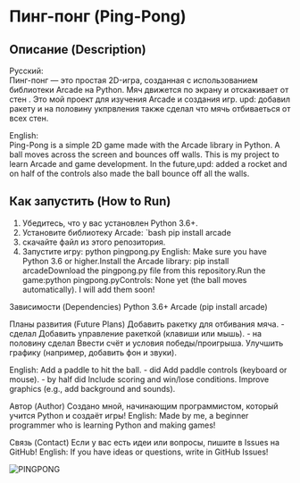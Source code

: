 # Пинг-понг (Ping-Pong)

## Описание (Description)

Русский:  
Пинг-понг — это простая 2D-игра, созданная с использованием библиотеки Arcade на Python. Мяч движется по экрану и отскакивает от стен . Это мой проект для изучения Arcade и создания игр. upd: добавил ракету и на половину укпрвления также сделал что мячь отбиваеться от всех стен.

English:  
Ping-Pong is a simple 2D game made with the Arcade library in Python. A ball moves across the screen and bounces off walls. This is my project to learn Arcade and game development. In the future,upd: added a rocket and on half of the controls also made the ball bounce off all the walls.

## Как запустить (How to Run)

1. Убедитесь, что у вас установлен Python 3.6+.
2. Установите библиотеку Arcade:
   `bash
   pip install arcade
3. скачайте файл из этого репозитория.
4. Запустите игру: python pingpong.py
English:
Make sure you have Python 3.6 or higher.Install the Arcade library:
pip install arcadeDownload the pingpong.py
file from this repository.Run the game:python pingpong.pyControls:
None yet (the ball moves automatically). I will add them soon!

Зависимости (Dependencies)
Python 3.6+
Arcade (pip install arcade)

Планы развития (Future Plans)
Добавить ракетку для отбивания мяча. - сделал
Добавить управление ракеткой (клавиши или мышь). - на половину сделал
Ввести счёт и условия победы/проигрыша.
Улучшить графику (например, добавить фон и звуки).

English:
Add a paddle to hit the ball. - did
Add paddle controls (keyboard or mouse). - by half did
Include scoring and win/lose conditions.
Improve graphics (e.g., add background and sounds).

Автор (Author)
Создано мной, начинающим программистом, который учится Python и создаёт игры!
English: Made by me, a beginner programmer who is learning Python and making games!

Связь (Contact)
Если у вас есть идеи или вопросы, пишите в Issues на GitHub!
English: If you have ideas or questions, write in GitHub Issues!

![PINGPONG](https://cdn.pixabay.com/photo/2019/06/22/11/21/table-tennis-4291378_960_720.jpg)
